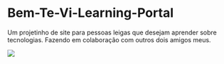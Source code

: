 # Bem-Te-Vi-Learning-Portal
Um projetinho de site para pessoas leigas que desejam aprender sobre tecnologias. Fazendo em colaboração com outros dois amigos meus.

<img src="![imagem](https://user-images.githubusercontent.com/96674887/169292623-60dadd49-b8b1-4f19-939a-0f71e385a40a.jpg)">
